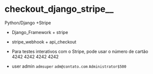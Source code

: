 # checkout_django_stripe__
Python/Django +Stripe

- Django_Framework + stripe

- stripe_webhook + api_checkout
- Para testes interativos com o Stripe, pode usar o número de cartão 4242 4242 4242 4242
- user admin
`admsuper`
`adm@contato.com`
`Administrator$500`